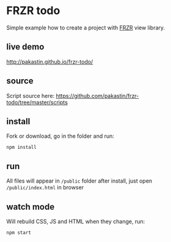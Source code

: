 # FRZR todo
Simple example how to create a project with [FRZR](https://frzr.js.org) view library.

## live demo
http://pakastin.github.io/frzr-todo/

## source
Script source here: https://github.com/pakastin/frzr-todo/tree/master/scripts

## install
Fork or download, go in the folder and run:
```
npm install
```

## run
All files will appear in ```/public``` folder after install, just open ```/public/index.html``` in browser

## watch mode
Will rebuild CSS, JS and HTML when they change, run:
```
npm start
```
